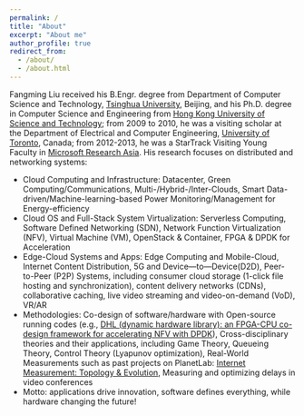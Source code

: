 ```yaml
---
permalink: /
title: "About"
excerpt: "About me"
author_profile: true
redirect_from: 
  - /about/
  - /about.html
---
```


Fangming Liu received his B.Engr. degree from Department of Computer Science and Technology, <a href="https://www.tsinghua.edu.cn/">Tsinghua University</a>, Beijing, and his Ph.D. degree in Computer Science and Engineering from <a href="http://www.ust.hk/">Hong Kong University of Science and Technology</a>; from 2009 to 2010, he was a visiting scholar at the Department of Electrical and Computer Engineering, <a href="https://www.utoronto.ca/">University of Toronto</a>, Canada; from 2012-2013, he was a StarTrack Visiting Young Faculty in <a href="https://www.msra.cn/">Microsoft Research Asia</a>. His research focuses on distributed and networking systems:
* Cloud Computing and Infrastructure: Datacenter, Green Computing/Communications, Multi-/Hybrid-/Inter-Clouds, Smart Data-driven/Machine-learning-based Power Monitoring/Management for Energy-efficiency
* Cloud OS and Full-Stack System Virtualization: Serverless Computing, Software Defined Networking (SDN), Network Function Virtualization (NFV), Virtual Machine (VM), OpenStack & Container, FPGA & DPDK for Acceleration
* Edge-Cloud Systems and Apps: Edge Computing and Mobile-Cloud, Internet Content Distribution, 5G and Device—to—Device(D2D), Peer-to-Peer (P2P) Systems, including consumer cloud storage (1-click file hosting and synchronization), content delivery networks (CDNs), collaborative caching, live video streaming and video-on-demand (VoD), VR/AR
* Methodologies: Co-design of software/hardware with Open-source running codes (e.g., <a href="https://github.com/OpenCloudNeXt/DHL">DHL (dynamic hardware library): an FPGA-CPU co-design framework for accelerating NFV with DPDK</a>), Cross-disciplinary theories and their applications, including Game Theory, Queueing Theory, Control Theory (Lyapunov optimization), Real-World Measurements such as past projects on PlanetLab: <a href="">Internet Measurement: Topology & Evolution</a>, Measuring and optimizing delays in video conferences
* Motto: applications drive innovation, software defines everything, while hardware changing the future!

